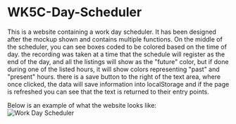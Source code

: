 # WK5C-Day-Scheduler

This is a website containing a work day scheduler. It has been designed after the mockup shown and contains multiple functions.
On the middle of the scheduler, you can see boxes coded to be colored based on the time of day. the recording was taken at a time 
that the schedule will register as the end of the day, and all the listings will show as the "future" color, but if done during one of
the listed hours, it will show colors representing "past" and "present" hours. there is a save button to the right of the text area, where
once clicked, the data will save information into localStorage and if the page is refreshed you can see that the text is returned to their
entry points.

Below is an example of what the website looks like: <br />
![Work Day Scheduler](https://user-images.githubusercontent.com/85633985/126857475-747ab7f6-ffeb-4e04-bc1a-ce6ec58409b2.gif) <br />
